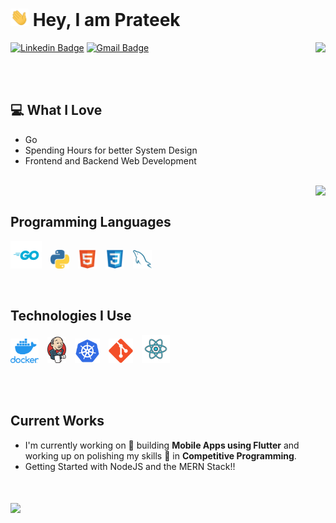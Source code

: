 # <img src="./img/Hi.gif" width="29px"> Hey, I am Prateek
<a href="https://drive.google.com/file/d/1nC1cg9dxpUCTNxrjVk1zDwczWRL3b-4Y/view?usp=sharing"><img align="right" src="https://img.shields.io/badge/-Resume_Download-informational?style=flat-square&logo=revolut&logoColor=white&link=https://drive.google.com/file/d/1nC1cg9dxpUCTNxrjVk1zDwczWRL3b-4Y/view?usp=sharing"></a>

[![Linkedin Badge](https://img.shields.io/badge/-Prateek-blue?style=flat-square&logo=Linkedin&logoColor=white&link=https://www.linkedin.com/in/prateekreddy)](https://www.linkedin.com/in/prateekreddy) [![Gmail Badge](https://img.shields.io/badge/-prateekrdd@gmail.com-c14438?style=flat-square&logo=Gmail&logoColor=white&link=mailto:prateekrdd@gmail.com)](mailto:prateekrdd@gmail.com)  


 <br />
 <br />




## :computer: What I Love
* Go
* Spending Hours for better System Design
* Frontend and Backend Web Development

 <br />

<a href="#">
<img align="right" src = "https://github-readme-stats.vercel.app/api/top-langs/?username=danglingmind&layout=compact&theme=highcontrast&border_radius=10&hide_border=true">
</a>

 <br />

## Programming Languages
<img src = './img/go-logo.svg' width='50'/> <img src = './img/python2.png' height='30'/> <img src = './img/html.svg' width='30'/> <img src = './img/css.svg' width='30'/> <img src = './img/sql.svg' width='30'/> 
 
 <br />
 
## Technologies I Use
<img src = './img/docker-logo.png' width='45'/> <img src = './img/Jenkins_logo.svg' width='30'/> <img src = './img/kubernetes-logo.svg' width='40'/> <img src = './img/git.svg' width='39'/> <img src = './img/react.svg' width='45'/>
 
 <br />
 <br />
 

## Current Works
 * I'm currently working on 🔭 building **Mobile Apps using Flutter** and working up on polishing my skills 🌱 in **Competitive Programming**.
 * Getting Started with NodeJS and the MERN Stack!!
 <br />
 <br />

<a href="#">
<img align="center" src = "https://github-readme-stats.vercel.app/api?username=danglingmind&show_icons=true&theme=highcontrast&hide_border=true&border_radius=10">
</a>
